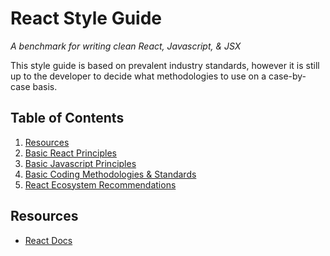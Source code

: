 # React Style Guide

*A benchmark for writing clean React, Javascript, & JSX*

This style guide is based on prevalent industry standards, however it is still up to the developer
to decide what methodologies to use on a case-by-case basis.

## Table of Contents

  1. [Resources](#resources)
  2. [Basic React Principles](basic-react-principles.md)
  3. [Basic Javascript Principles](basic-javascript-principles.md)
  4. [Basic Coding Methodologies & Standards](coding-methodologies-standards.md)
  5. [React Ecosystem Recommendations](react-ecosystem-recommendations.md)


## Resources
- [React Docs](https://reactjs.org/)
